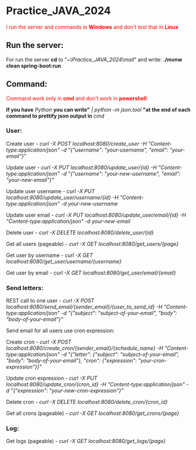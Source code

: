 # Practice_JAVA_2024

<span style="color:red">I run the server and commands in <b>Windows</b> and don't test that in <b>Linux</b></span>  

## Run the server:

For run the server **cd** to "*~\Practice_JAVA_2024\mail*" and write: **./mvnw clean spring-boot:run**

## Command:

<span style="color:red">Command work only in <b>cmd</b> and don't work in <b>powershell</b></span>

**If you have** *Python* **you can write"** *| python -m json.tool* **"at the end of each command to prettify json output in** *cmd* 

### User:

Create user - *curl -X POST localhost:8080/create_user -H "Content-type:application/json" -d "{\"username\": \"your-username\", \"email\": \"your-email\"}"*

Update user - *curl -X PUT localhost:8080/update_user/{id} -H "Content-type:application/json" -d "{\"username\": \"your-new-username\", \"email\": \"your-new-email\"}"*

Update user username - *curl -X PUT localhost:8080/update_user/username/{id} -H "Content-type:application/json" -d your-new-username*

Update user email - *curl -X PUT localhost:8080/update_user/email/{id} -H "Content-type:application/json" -d your-new-email*

Delete user - *curl -X DELETE localhost:8080/delete_user/{id}*

Get all users (pageable) - *curl -X GET localhost:8080/get_users/{page}*

Get user by username - *curl -X GET localhost:8080/get_user/username/{username}*

Get user by email - *curl -X GET localhost:8080/get_user/email/{email}*

### Send letters:

REST call to one user - *curl -X POST localhost:8080/send_email/{sender_email}/{user_to_send_id} -H "Content-type:application/json" -d "{\"subject\": \"subject-of-your-email\", \"body\": \"body-of-your-email\"}"*

Send email for all users use cron expression:

Create cron - *curl -X POST localhost:8080/create_cron/{sender_email}/{schedule_name} -H "Content-type:application/json" -d "{\"letter\": {\"subject\": \"subject-of-your-email\", \"body\": \"body-of-your-email\"}, \"cron\": {\"expression\": \"your-cron-expression\"}}"*

Update cron expression - *curl -X PUT localhost:8080/update_cron/{cron_id} -H "Content-type:application/json" -d "{\"expression\": \"your-new-cron-expression\"}"*

Delete cron - *curl -X DELETE localhost:8080/delete_cron/{cron_id}*

Get all crons (pageable) - *curl -X GET localhost:8080/get_crons/{page}*

### Log:

Get logs (pageable) - *curl -X GET localhost:8080/get_logs/{page}*